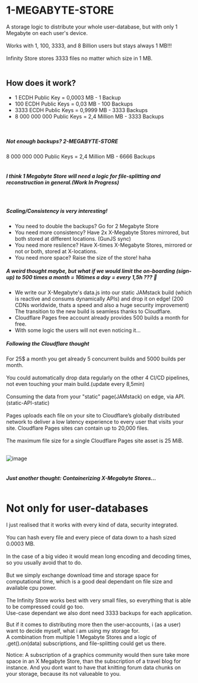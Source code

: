 # 1-MEGABYTE-STORE
A storage logic to distribute your whole user-database, but with only 1 Megabyte on each user's device. <br><br>Works with 1, 100, 3333, and 8 Billion users but stays always 1 MB!!! <br><br>Infinity Store stores 3333 files no matter which size in 1 MB.
<br><br>

## How does it work?

- 1 ECDH Public Key = 0,0003 MB - 1 Backup<br>
- 100 ECDH Public Keys = 0,03 MB - 100 Backups<br>
- 3333 ECDH Public Keys = 0,9999 MB - 3333 Backups<br>
- 8 000 000 000 Public Keys = 2,4 Million MB - 3333 Backups<br>
<br>

##### Not enough backups? 2-MEGABYTE-STORE
8 000 000 000 Public Keys = 2,4 Million MB - 6666 Backups<br>
<br>
##### I think 1 Megabyte Store will need a logic for file-splitting and reconstruction in general.(Work In Progress)<br>
<br>

##### Scaling/Consistency is very interesting!
- You need to double the backups? Go for 2 Megabyte Store
- You need more consistency? Have 2x X-Megabyte Stores mirrored, but both stored at different locations. (GunJS sync)
- You need more resilence? Have X-times X-Megabyte Stores, mirrored or not or both, stored at X-locations.
- You need more space? Raise the size of the store! haha

##### A weird thought maybe, but what if we would limit the on-boarding (sign-up) to 500 times a month = 16times a day = every 1,5h ??? 👀
- We write our X-Megabyte's data.js into our static JAMstack build (which is reactive and consums dynamically APIs) and drop it on edge! (200 CDNs worldwide, thats a speed and also a huge security improvement) The transition to the new build is seamless thanks to Cloudflare.
- Cloudflare Pages free account already provides 500 builds a month for free.
- With some logic the users will not even noticing it...

##### Following the Cloudflare thought
For 25$ a month you get already 5 concurrent builds and 5000 builds per month.<br><br>
You could automatically drop data regularly on the other 4 CI/CD pipelines, not even touching your main build.(update every 8,5min)<br><br>
Consuming the data from your "static" page(JAMstack) on edge, via API. (static-API-static)<br>
<br>
Pages uploads each file on your site to Cloudflare’s globally distributed network to deliver a low latency experience to every user that visits your site. Cloudflare Pages sites can contain up to 20,000 files.
<br><br>
The maximum file size for a single Cloudflare Pages site asset is 25 MiB.
<br><br>

![image](https://user-images.githubusercontent.com/67427045/215322640-9f94c832-4b3f-414a-9752-fe2af4f3dd58.png)
<br><br>

##### Just another thought: Containerizing X-Megabyte Stores...<br><br>

##### 
# Not only for user-databases
I just realised that it works with every kind of data, security integrated.<br><br>
You can hash every file and every piece of data down to a hash sized 0.0003 MB.<br><br>
In the case of a big video it would mean long encoding and decoding times, so you usually avoid that to do.<br><br>
But we simply exchange download time and storage space for computational time, which is a good deal dependant on file size and available cpu power.<br>
<br>
The Infinity Store works best with very small files, so everything that is able to be compressed could go too.<br>
Use-case dependant we also dont need 3333 backups for each application.<br>

But if it comes to distributing more then the user-accounts, i (as a user) want to decide myself, what i am using my storage for.<br>
A combination from multiple 1 Megabyte Stores and a logic of .get().on(data) subscriptions, and file-splitting could get us there.<br>

Notice: A subscription of a graphics community would then sure take more space in an X Megabyte Store, than the subscription of a travel blog for instance. And you dont want to have that knitting forum data chunks on your storage, because its not valueable to you.
